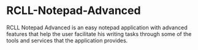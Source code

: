 # RCLL-Notepad-Advanced
RCLL Notepad Advanced is an easy notepad application with advanced features that help the user facilitate his writing tasks through some of the tools and services that the application provides.

